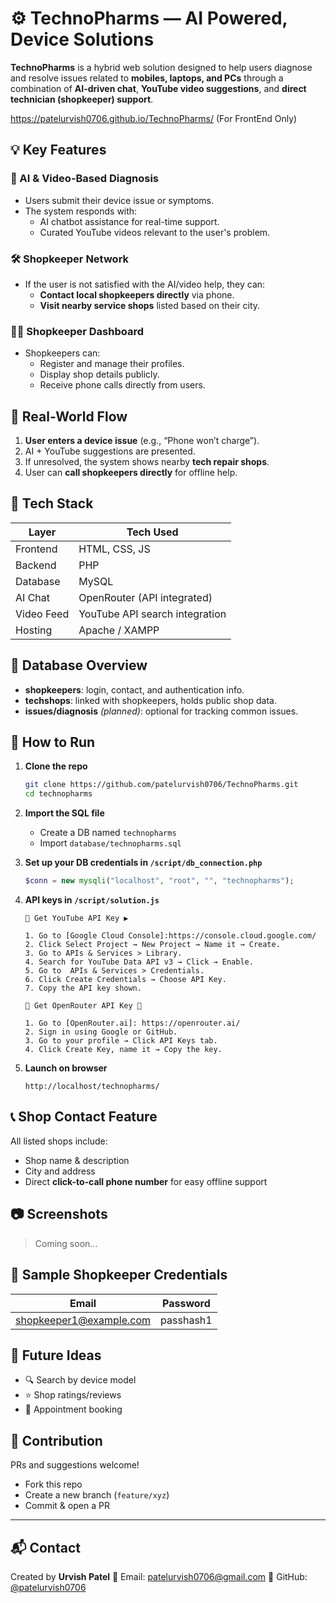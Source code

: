 # ⚙️ TechnoPharms — AI Powered, Device Solutions

**TechnoPharms** is a hybrid web solution designed to help users diagnose and resolve issues related to **mobiles, laptops, and PCs** through a combination of **AI-driven chat**, **YouTube video suggestions**, and **direct technician (shopkeeper) support**.

https://patelurvish0706.github.io/TechnoPharms/  (For FrontEnd Only)

## 💡 Key Features

### 🧠 AI & Video-Based Diagnosis
- Users submit their device issue or symptoms.
- The system responds with:
  - AI chatbot assistance for real-time support.
  - Curated YouTube videos relevant to the user's problem.

### 🛠️ Shopkeeper Network
- If the user is not satisfied with the AI/video help, they can:
  - **Contact local shopkeepers directly** via phone.
  - **Visit nearby service shops** listed based on their city.

### 👨‍🔧 Shopkeeper Dashboard
- Shopkeepers can:
  - Register and manage their profiles.
  - Display shop details publicly.
  - Receive phone calls directly from users.

## 📍 Real-World Flow

1. **User enters a device issue** (e.g., “Phone won’t charge”).
2. AI + YouTube suggestions are presented.
3. If unresolved, the system shows nearby **tech repair shops**.
4. User can **call shopkeepers directly** for offline help.

## 🧱 Tech Stack

| Layer        | Tech Used        |
|--------------|------------------|
| Frontend     | HTML, CSS, JS    |
| Backend      | PHP              |
| Database     | MySQL            |
| AI Chat      | OpenRouter (API integrated) |
| Video Feed   | YouTube API search integration |
| Hosting      | Apache / XAMPP   |

## 🧾 Database Overview

- **shopkeepers**: login, contact, and authentication info.
- **techshops**: linked with shopkeepers, holds public shop data.
- **issues/diagnosis** *(planned)*: optional for tracking common issues.

## 🚀 How to Run

1. **Clone the repo**
   ```bash
   git clone https://github.com/patelurvish0706/TechnoPharms.git
   cd technopharms
   ```

2. **Import the SQL file**

   * Create a DB named `technopharms`
   * Import `database/technopharms.sql`

3. **Set up your DB credentials in `/script/db_connection.php`**

   ```php
   $conn = new mysqli("localhost", "root", "", "technopharms");
   ```

4. **API keys in `/script/solution.js`**
   ```
   🔑 Get YouTube API Key ▶️

   1. Go to [Google Cloud Console]:https://console.cloud.google.com/
   2. Click Select Project → New Project → Name it → Create.
   3. Go to APIs & Services > Library.
   4. Search for YouTube Data API v3 → Click → Enable.
   5. Go to  APIs & Services > Credentials.
   6. Click Create Credentials → Choose API Key.
   7. Copy the API key shown.

   🧠 Get OpenRouter API Key 🤖

   1. Go to [OpenRouter.ai]: https://openrouter.ai/
   2. Sign in using Google or GitHub.
   3. Go to your profile → Click API Keys tab.
   4. Click Create Key, name it → Copy the key.
   ```

5. **Launch on browser**

   ```
   http://localhost/technopharms/
   ```

## 📞 Shop Contact Feature

All listed shops include:

* Shop name & description
* City and address
* Direct **click-to-call phone number** for easy offline support

## 📷 Screenshots

> Coming soon...



## 📌 Sample Shopkeeper Credentials

| Email                                     | Password |
| ----------------------------------------- | -------- |
| shopkeeper1@example.com | passhash1 |


## 🧠 Future Ideas

* 🔍 Search by device model
* ⭐ Shop ratings/reviews
* 📅 Appointment booking


## 🤝 Contribution

PRs and suggestions welcome!

* Fork this repo
* Create a new branch (`feature/xyz`)
* Commit & open a PR

---

## 📬 Contact

Created by **Urvish Patel**
📧 Email: [patelurvish0706@gmail.com](mailto:patelurvish0706@gmail.com)
📌 GitHub: [@patelurvish0706](https://github.com/patelurvish0706)
